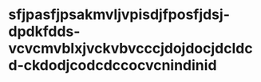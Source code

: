# sfjpasfjpsakmvljvpisdjfposfjdsj-dpdkfdds-vcvcmvblxjvckvbvcccjdojdocjdcldcd-ckdodjcodcdccocvcnindinid